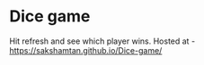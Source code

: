 # Dice game 
Hit refresh and see which player wins. Hosted at - https://sakshamtan.github.io/Dice-game/
